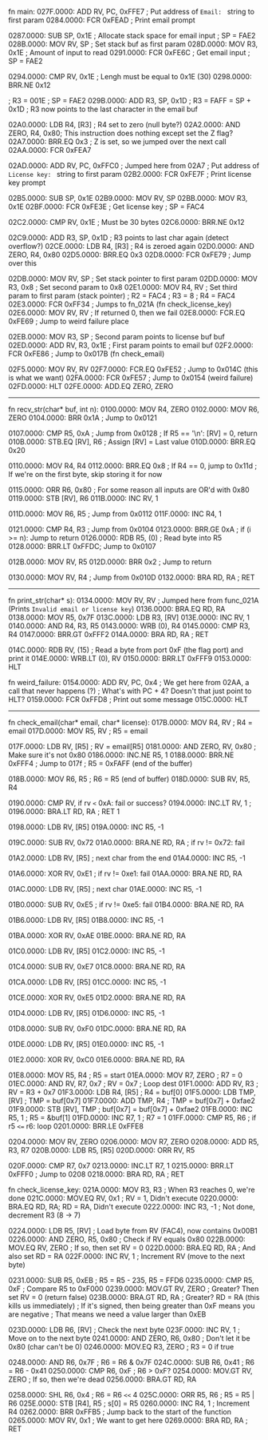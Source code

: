 fn main:
027F.0000: ADD     RV, PC, 0xFFE7 ; Put address of `Email: ` string to first param
0284.0000: FCR     0xFEAD ; Print email prompt

0287.0000: SUB     SP, 0x1E
; Allocate stack space for email input
; SP = FAE2
028B.0000: MOV     RV, SP ; Set stack buf as first param
028D.0000: MOV     R3, 0x1E ; Amount of input to read
0291.0000: FCR     0xFE6C ; Get email input
; SP = FAE2

0294.0000: CMP     RV,  0x1E ; Lengh must be equal to 0x1E (30)
0298.0000: BRR.NE  0x12

; R3 = 001E
; SP = FAE2
029B.0000: ADD     R3, SP, 0x1D
; R3 = FAFF = SP + 0x1D
; R3 now points to the last character in the email buf

02A0.0000: LDB     R4, [R3] ; R4 set to zero (null byte?)
02A2.0000: AND     ZERO, R4, 0x80; This instruction does nothing except set the Z flag?
02A7.0000: BRR.EQ  0x3 ; Z is set, so we jumped over the next call
02AA.0000: FCR     0xFEA7

02AD.0000: ADD     RV, PC, 0xFFC0 ; Jumped here from 02A7
; Put address of `License key: ` string to first param
02B2.0000: FCR     0xFE7F ; Print license key prompt

02B5.0000: SUB     SP, 0x1E
02B9.0000: MOV     RV, SP
02BB.0000: MOV     R3, 0x1E
02BF.0000: FCR     0xFE3E ; Get license key
; SP = FAC4

02C2.0000: CMP     RV,  0x1E ; Must be 30 bytes
02C6.0000: BRR.NE  0x12

02C9.0000: ADD     R3, SP, 0x1D ; R3 points to last char again (detect overflow?)
02CE.0000: LDB     R4, [R3] ; R4 is zeroed again
02D0.0000: AND     ZERO, R4, 0x80
02D5.0000: BRR.EQ  0x3
02D8.0000: FCR     0xFE79 ; Jump over this

02DB.0000: MOV     RV, SP ; Set stack pointer to first param
02DD.0000: MOV     R3, 0x8 ; Set second param to 0x8
02E1.0000: MOV     R4, RV ; Set third param to first param (stack pointer)
; R2 = FAC4
; R3 = 8
; R4 = FAC4
02E3.0000: FCR     0xFF34 ; Jumps to fn_021A (fn check_license_key)
02E6.0000: MOV     RV, RV ; If returned 0, then we fail
02E8.0000: FCR.EQ  0xFE69 ; Jump to weird failure place

02EB.0000: MOV     R3, SP ; Second param points to license buf buf
02ED.0000: ADD     RV, R3, 0x1E ; First param points to email buf
02F2.0000: FCR     0xFE86 ; Jump to 0x017B (fn check_email)

02F5.0000: MOV     RV, RV
02F7.0000: FCR.EQ  0xFE52 ; Jump to 0x014C (this is what we want)
02FA.0000: FCR     0xFE57 ; Jump to 0x0154 (weird failure)
02FD.0000: HLT
02FE.0000: ADD.EQ  ZERO, ZERO

---

fn recv_str(char* buf, int n):
0100.0000: MOV     R4, ZERO
0102.0000: MOV     R6, ZERO
0104.0000: BRR     0x1A ; Jump to 0x0121

0107.0000: CMP     R5,  0xA
; Jump from 0x0128
; If R5 == '\n': [RV] = 0, return
010B.0000: STB.EQ  [RV], R6 ; Assign [RV] = Last value
010D.0000: BRR.EQ  0x20

0110.0000: MOV     R4, R4
0112.0000: BRR.EQ  0x8 ; If R4 == 0, jump to 0x11d
; If we're on the first byte, skip storing it for now

0115.0000: ORR     R6, 0x80 ; For some reason all inputs are OR'd with 0x80
0119.0000: STB     [RV], R6
011B.0000: INC     RV, 1

011D.0000: MOV     R6, R5 ; Jump from 0x0112
011F.0000: INC     R4, 1

0121.0000: CMP     R4,  R3 ; Jump from 0x0104
0123.0000: BRR.GE  0xA ; if (i >= n): Jump to return
0126.0000: RDB     R5, (0) ; Read byte into R5
0128.0000: BRR.LT  0xFFDC; Jump to 0x0107

012B.0000: MOV     RV, R5
012D.0000: BRR     0x2 ; Jump to return

0130.0000: MOV     RV, R4 ; Jump from 0x010D
0132.0000: BRA     RD, RA ; RET

---

fn print_str(char* s):
0134.0000: MOV     RV, RV ; Jumped here from func_021A (Prints `Invalid email or license key`)
0136.0000: BRA.EQ  RD, RA
0138.0000: MOV     R5, 0x7F
013C.0000: LDB     R3, [RV]
013E.0000: INC     RV, 1
0140.0000: AND     R4, R3, R5
0143.0000: WRB     (0), R4
0145.0000: CMP     R3,  R4
0147.0000: BRR.GT  0xFFF2
014A.0000: BRA     RD, RA ; RET

014C.0000: RDB     RV, (15) ; Read a byte from port 0xF (the flag port) and print it
014E.0000: WRB.LT  (0), RV
0150.0000: BRR.LT  0xFFF9
0153.0000: HLT

fn weird_failure:
0154.0000: ADD     RV, PC, 0x4 ; We get here from 02AA, a call that never happens (?)
; What's with PC + 4? Doesn't that just point to HLT?
0159.0000: FCR     0xFFD8 ; Print out some message
015C.0000: HLT

---

fn check_email(char* email, char* license):
017B.0000: MOV     R4, RV ; R4 = email
017D.0000: MOV     R5, RV ; R5 = email

017F.0000: LDB     RV, [R5] ; RV = email[R5]
0181.0000: AND     ZERO, RV, 0x80 ; Make sure it's not 0x80
0186.0000: INC.NE  R5, 1
0188.0000: BRR.NE  0xFFF4 ; Jump to 017f
; R5 = 0xFAFF (end of the buffer)

018B.0000: MOV     R6, R5 ; R6 = R5 (end of buffer)
018D.0000: SUB     RV, R5, R4

0190.0000: CMP     RV,  if rv `<` 0xA: fail or success?
0194.0000: INC.LT  RV, 1 ;
0196.0000: BRA.LT  RD, RA ; RET 1

0198.0000: LDB     RV, [R5]
019A.0000: INC     R5, -1

019C.0000: SUB     RV, 0x72
01A0.0000: BRA.NE  RD, RA ; if rv != 0x72: fail

01A2.0000: LDB     RV, [R5] ; next char from the end
01A4.0000: INC     R5, -1

01A6.0000: XOR     RV, 0xE1 ; if rv != 0xe1: fail
01AA.0000: BRA.NE  RD, RA

01AC.0000: LDB     RV, [R5] ; next char
01AE.0000: INC     R5, -1

01B0.0000: SUB     RV, 0xE5 ; if rv != 0xe5: fail
01B4.0000: BRA.NE  RD, RA

01B6.0000: LDB     RV, [R5]
01B8.0000: INC     R5, -1

01BA.0000: XOR     RV, 0xAE
01BE.0000: BRA.NE  RD, RA

01C0.0000: LDB     RV, [R5]
01C2.0000: INC     R5, -1

01C4.0000: SUB     RV, 0xE7
01C8.0000: BRA.NE  RD, RA

01CA.0000: LDB     RV, [R5]
01CC.0000: INC     R5, -1

01CE.0000: XOR     RV, 0xE5
01D2.0000: BRA.NE  RD, RA

01D4.0000: LDB     RV, [R5]
01D6.0000: INC     R5, -1

01D8.0000: SUB     RV, 0xF0
01DC.0000: BRA.NE  RD, RA

01DE.0000: LDB     RV, [R5]
01E0.0000: INC     R5, -1

01E2.0000: XOR     RV, 0xC0
01E6.0000: BRA.NE  RD, RA

01E8.0000: MOV     R5, R4 ; R5 = start
01EA.0000: MOV     R7, ZERO ; R7 = 0
01EC.0000: AND     RV, R7, 0x7 ; RV = 0x7 ; Loop dest
01F1.0000: ADD     RV, R3 ; RV = R3 + 0x7
01F3.0000: LDB     R4, [R5] ; R4 = buf[0]
01F5.0000: LDB     TMP, [RV] ; TMP = buf[0x7]
01F7.0000: ADD     TMP, R4 ; TMP = buf[0x7] + 0xfae2
01F9.0000: STB     [RV], TMP ; buf[0x7] = buf[0x7] + 0xfae2
01FB.0000: INC     R5, 1 ; R5 = &buf[1]
01FD.0000: INC     R7, 1 ; R7 = 1
01FF.0000: CMP     R5,  R6 ; if r5 `<=` r6: loop
0201.0000: BRR.LE  0xFFE8

0204.0000: MOV     RV, ZERO
0206.0000: MOV     R7, ZERO
0208.0000: ADD     R5, R3, R7
020B.0000: LDB     R5, [R5]
020D.0000: ORR     RV, R5

020F.0000: CMP     R7,  0x7
0213.0000: INC.LT  R7, 1
0215.0000: BRR.LT  0xFFF0 ; Jump to 0208
0218.0000: BRA     RD, RA ; RET

fn check_license_key:
021A.0000: MOV     R3, R3 ; When R3 reaches 0, we're done
021C.0000: MOV.EQ  RV, 0x1 ; RV = 1, Didn't execute
0220.0000: BRA.EQ  RD, RA; RD = RA, Didn't execute
0222.0000: INC     R3, -1 ; Not done, decrement R3 (8 -> 7)

0224.0000: LDB     R5, [RV] ; Load byte from RV (FAC4), now contains 0x00B1
0226.0000: AND     ZERO, R5, 0x80 ; Check if RV equals 0x80
022B.0000: MOV.EQ  RV, ZERO ; If so, then set RV = 0
022D.0000: BRA.EQ  RD, RA ; And also set RD = RA
022F.0000: INC     RV, 1 ; Increment RV (move to the next byte)

0231.0000: SUB     R5, 0xEB ; R5 = R5 - 235, R5 = FFD6
0235.0000: CMP     R5,  0xF ; Compare R5 to 0xF000
0239.0000: MOV.GT  RV, ZERO ; Greater? Then set RV = 0 (return false)
023B.0000: BRA.GT  RD, RA ; Greater? RD = RA (this kills us immediately)
; If it's signed, then being greater than 0xF means you are negative
; That means we need a value larger than 0xEB

023D.0000: LDB     R6, [RV] ; Check the next byte
023F.0000: INC     RV, 1 ; Move on to the next byte
0241.0000: AND     ZERO, R6, 0x80 ; Don't let it be 0x80 (char can't be 0)
0246.0000: MOV.EQ  R3, ZERO ; R3 = 0 if true

0248.0000: AND     R6, 0x7F ; R6 = R6 & 0x7F
024C.0000: SUB     R6, 0x41 ; R6 = R6 - 0x41
0250.0000: CMP     R6,  0xF ; R6 > 0xF?
0254.0000: MOV.GT  RV, ZERO ; If so, then we're dead
0256.0000: BRA.GT  RD, RA

0258.0000: SHL     R6, 0x4 ; R6 = R6 `<<` 4
025C.0000: ORR     R5, R6 ; R5 = R5 | R6
025E.0000: STB     [R4], R5 ; s[0] = R5
0260.0000: INC     R4, 1 ; Increment R4
0262.0000: BRR     0xFFB5 ; Jump back to the start of the function
0265.0000: MOV     RV, 0x1 ; We want to get here
0269.0000: BRA     RD, RA ; RET
